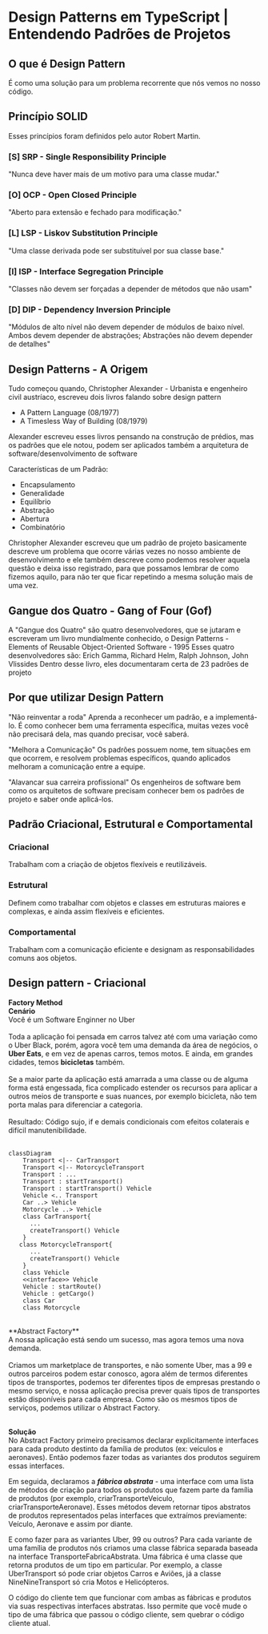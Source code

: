 # Design Patterns em TypeScript | Entendendo Padrões de Projetos

## O que é Design Pattern
É como uma solução para um problema recorrente que nós vemos 
no nosso código.

## Princípio SOLID
Esses princípios foram definidos pelo autor Robert Martin.

### [S] SRP - Single Responsibility Principle 
"Nunca deve haver mais de um motivo para uma classe mudar."

### [O] OCP - Open Closed Principle
"Aberto para extensão e fechado para modificação."

### [L] LSP - Liskov Substitution Principle
"Uma classe derivada pode ser substituível por sua classe base."

### [I] ISP - Interface Segregation Principle
"Classes não devem ser forçadas a depender de métodos que não usam"

### [D] DIP - Dependency Inversion Principle
"Módulos de alto nível não devem depender de módulos de baixo nível. Ambos devem depender de abstrações; Abstrações não devem depender de detalhes"

## Design Patterns - A Origem
Tudo começou quando, Christopher Alexander - Urbanista e engenheiro civil austríaco, escreveu dois livros falando sobre design pattern
- A Pattern Language (08/1977)
- A Timesless Way of Building (08/1979)

Alexander escreveu esses livros pensando na construção de prédios, mas os padrões que ele notou, podem ser aplicados também a arquitetura de software/desenvolvimento de software

Características de um Padrão:
- Encapsulamento
- Generalidade
- Equilíbrio
- Abstração
- Abertura
- Combinatório

Christopher Alexander escreveu que um padrão de projeto basicamente descreve um problema que ocorre várias vezes no nosso ambiente de desenvolvimento e ele também descreve como podemos resolver aquela questão e deixa isso registrado, para que possamos lembrar de como fizemos aquilo, para não ter que ficar repetindo a mesma solução mais de uma vez.

## Gangue dos Quatro - Gang of Four (Gof)
A "Gangue dos Quatro" são quatro desenvolvedores, que se jutaram e escreveram um livro mundialmente conhecido, o Design Patterns - Elements of Reusable Object-Oriented Software - 1995
Esses quatro desenvolvedores são: Erich Gamma, Richard Helm, Ralph Johnson, John Vlissides
Dentro desse livro, eles documentaram certa de 23 padrões de projeto

## Por que utilizar Design Pattern
"Não reinventar a roda"
Aprenda a reconhecer um padrão, e a implementá-lo. É como conhecer bem uma ferramenta específica, muitas vezes você não precisará dela, mas quando precisar, você saberá.

"Melhora a Comunicação"
Os padrões possuem nome, tem situações em que ocorrem, e resolvem problemas específicos, quando aplicados melhoram a comunicação entre a equipe.

"Alavancar sua carreira profissional"
Os engenheiros de software bem como os arquitetos de software precisam conhecer bem os padrões de projeto e saber onde aplicá-los.

## Padrão Criacional, Estrutural e Comportamental
### Criacional
Trabalham com a criação de objetos flexíveis e reutilizáveis.
<br>
### Estrutural
Definem como trabalhar com objetos e classes em estruturas maiores e complexas, e ainda assim flexíveis e eficientes.
<br>
### Comportamental
Trabalham com a comunicação eficiente e designam as responsabilidades comuns aos objetos.

## Design pattern - Criacional
**Factory Method**
<br>
**Cenário**
<br>
Você é um Software Enginner no Uber
<br>
<br>
Toda a aplicação foi pensada em carros talvez até com uma variação como o Uber Black, porém, agora você tem uma demanda da área de negócios, o **Uber Eats**, e em vez de apenas carros, temos motos. E ainda, em grandes cidades, temos **bicicletas** também.
<br>
<br>
Se a maior parte da aplicação está amarrada a uma classe ou de alguma forma está engessada, fica complicado estender os recursos para aplicar a outros meios de transporte e suas nuances, por exemplo bicicleta, não tem porta malas para diferenciar a categoria.
<br>
<br>
Resultado: Código sujo, if e demais condicionais com efeitos colaterais e difícil manutenibilidade.
<br>
<br>

```mermaid
classDiagram
    Transport <|-- CarTransport
    Transport <|-- MotorcycleTransport
    Transport : ...
    Transport : startTransport()
    Transport : startTransport() Vehicle
    Vehicle <.. Transport
    Car ..> Vehicle
    Motorcycle ..> Vehicle
    class CarTransport{
      ...
      createTransport() Vehicle
    }
   class MotorcycleTransport{
      ...
      createTransport() Vehicle
    }
    class Vehicle
    <<interface>> Vehicle
    Vehicle : startRoute()
    Vehicle : getCargo()
    class Car
    class Motorcycle 
```
<br>
**Abstract Factory**
<br>
A nossa aplicação está sendo um sucesso, mas agora temos uma nova demanda.
<br>
<br>
Criamos um marketplace de transportes, e não somente Uber, mas a 99 e outros parceiros podem estar conosco, agora além de termos diferentes tipos de transportes, podemos ter diferentes tipos de empresas prestando o mesmo serviço, e nossa aplicação precisa prever quais tipos de transportes estão disponíveis para cada empresa. Como são os mesmos tipos de serviços, podemos utilizar o Abstract Factory.
<br>
<br>

**Solução**
<br>
No Abstract Factory primeiro precisamos declarar explicitamente interfaces para cada produto destinto da família de produtos (ex: veículos e aeronaves). Então podemos fazer todas as variantes dos produtos seguirem essas interfaces.

Em seguida, declaramos a ***fábrica abstrata*** - uma interface com uma lista de métodos de criação para todos os produtos que fazem parte da família de produtos (por exemplo, criarTransporteVeiculo, criarTransporteAeronave). Esses métodos devem retornar tipos abstratos de produtos representados pelas interfaces que extraímos previamente: Veículo, Aeronave e assim por diante.

E como fazer para as variantes Uber, 99 ou outros? Para cada variante de uma família de produtos nós criamos uma classe fábrica separada baseada na interface TransporteFabricaAbstrata. Uma fábrica é uma classe que retorna produtos de um tipo em particular. Por exemplo, a classe UberTransport só pode criar objetos Carros e Aviões, já a classe NineNineTransport só cria Motos e Helicópteros.

O código do cliente tem que funcionar com ambas as fábricas e produtos via suas respectivas interfaces abstratas. Isso permite que você mude o tipo de uma fábrica que passou o código cliente, sem quebrar o código cliente atual.